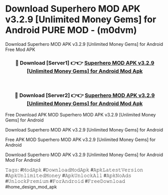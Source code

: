# Download Superhero MOD APK v3.2.9 [Unlimited Money Gems] for Android PURE MOD - (m0dvm)
Download Superhero MOD APK v3.2.9 [Unlimited Money Gems] for Android Free Mod APK

<div align="center">
<h3>🔴 Download [Server1] 👉👉 <a href="https://apk-comot.site?title=Superhero_MOD_APK_v3.2.9_[Unlimited_Money_Gems]_for_Android">Superhero MOD APK v3.2.9 [Unlimited Money Gems] for Android Mod Apk</a></h3><br>

<h3>🔴 Download [Server2] 👉👉 <a href="https://apk-comot.site?title=Superhero_MOD_APK_v3.2.9_[Unlimited_Money_Gems]_for_Android">Superhero MOD APK v3.2.9 [Unlimited Money Gems] for Android Mod Apk</a></h3>
</div>


Free Download APK MOD Superhero MOD APK v3.2.9 [Unlimited Money Gems] for Android

Download Superhero MOD APK v3.2.9 [Unlimited Money Gems] for Android 

Free APK MOD Superhero MOD APK v3.2.9 [Unlimited Money Gems] for Android 

Download Superhero MOD APK v3.2.9 [Unlimited Money Gems] for Android Mod For Android

𝚃𝚊𝚐𝚜: #𝙼𝚘𝚍𝙰𝚙𝚔 #𝙳𝚘𝚠𝚗𝚕𝚘𝚊𝚍𝙼𝚘𝚍𝙰𝚙𝚔 #𝙰𝚙𝚔𝙻𝚊𝚝𝚎𝚜𝚝𝚅𝚎𝚛𝚜𝚒𝚘𝚗 #𝙰𝚙𝚔𝚄𝚗𝚕𝚒𝚖𝚒𝚝𝚎𝚍𝙼𝚘𝚗𝚎𝚢 #𝙰𝚙𝚔𝚄𝚗𝚕𝚘𝚌𝚔𝙰𝚕𝚕 #𝙰𝚙𝚔𝙽𝚘𝙰𝚍𝚜 #𝚄𝚗𝚕𝚘𝚌𝚔𝙿𝚛𝚎𝚖𝚒𝚞𝚖 #𝙵𝚘𝚛𝙰𝚗𝚍𝚛𝚘𝚒𝚍 #𝙵𝚛𝚎𝚎𝙳𝚘𝚠𝚗𝚕𝚘𝚊𝚍 #home_design_mod_apk